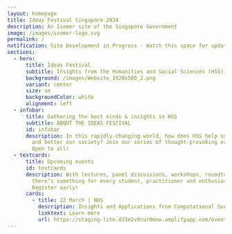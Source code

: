 ```yaml
---
layout: homepage
title: Ideas Festival Singapore 2024
description: An Isomer site of the Singapore Government
image: /images/isomer-logo.svg
permalink: /
notification: Site Development in Progress - Watch this space for updates!
sections:
  - hero:
      title: Ideas Festival
      subtitle: Insights from the Humanities and Social Sciences (HSS)
      background: /images/Website_1920x500_2.png
      variant: center
      size: sm
      backgroundColor: white
      alignment: left
  - infobar:
      title: Gathering the best minds & insights in HSS
      subtitle: ABOUT THE IDEAS FESTIVAL
      id: infobar
      description: In this rapidly-changing world, how does HSS help us to understand
        and better our society? Join our series of thought-provoking events.
        Open to all!
  - textcards:
      title: Upcoming events
      id: textcards
      description: With lectures, panel discussions, workshops, roundtables and more,
        there’s something for every student, practitioner and enthusiast alike.
        Register early!
      cards:
        - title: 22 March | NUS
          description: Insights and Applications from Computational Social Science
          linktext: Learn more
          url: https://staging-lite.d33e2v0cur0mnw.amplifyapp.com/events/week-1/insights-and-applications/
---
```

